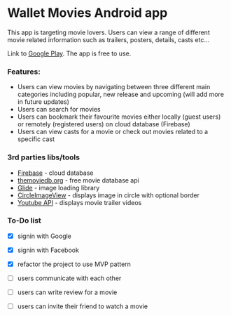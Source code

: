 # Wallet Movies Android app

This app is targeting movie lovers. Users can view a range of different movie related information such as trailers, posters, details, casts etc...

Link to [Google Play](https://goo.gl/grTMe7). The app is free to use.

### Features:

* Users can view movies by navigating between three different main categories including popular, new release and upcoming (will add more in future updates)
* Users can search for movies
* Users can bookmark their favourite movies either locally (guest users) or remotely (registered users) on cloud database (Firebase)
* Users can view casts for a movie or check out movies related to a specific cast

### 3rd parties libs/tools

* [Firebase](https://firebase.google.com/) - cloud database
* [themoviedb.org](https://www.themoviedb.org/) - free movie database api
* [Glide](https://github.com/bumptech/glide) - image loading library
* [CircleImageView](https://github.com/hdodenhof/CircleImageView) - displays image in circle with optional border
* [Youtube API](https://developers.google.com/youtube/) - displays movie trailer videos

### To-Do list
- [x] signin with Google
- [x] signin with Facebook
- [x] refactor the project to use MVP pattern
- [ ] users communicate with each other
- [ ] users can write review for a movie
- [ ] users can invite their friend to watch a movie

